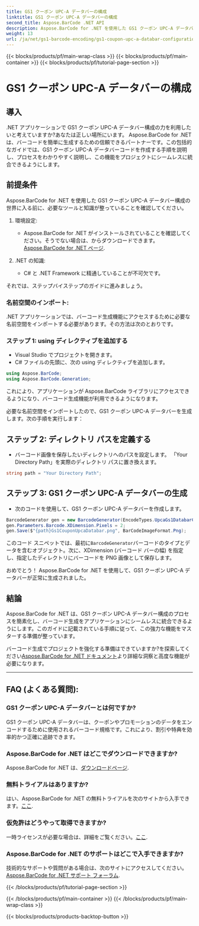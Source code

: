 ```yaml
---
title: GS1 クーポン UPC-A データバーの構成
linktitle: GS1 クーポン UPC-A データバーの構成
second_title: Aspose.BarCode .NET API
description: Aspose.BarCode for .NET を使用した GS1 クーポン UPC-A データバー構成について学習します。バーコードを簡単に作成できます。今すぐ始めましょう！
weight: 13
url: /ja/net/gs1-barcode-encoding/gs1-coupon-upc-a-databar-configuration/
---
```


{{< blocks/products/pf/main-wrap-class >}}
{{< blocks/products/pf/main-container >}}
{{< blocks/products/pf/tutorial-page-section >}}

# GS1 クーポン UPC-A データバーの構成


## 導入

.NET アプリケーションで GS1 クーポン UPC-A データバー構成の力を利用したいと考えていますか?あなたは正しい場所にいます。 Aspose.BarCode for .NET は、バーコードを簡単に生成するための信頼できるパートナーです。この包括的なガイドでは、GS1 クーポン UPC-A データバーコードを作成する手順を説明し、プロセスをわかりやすく説明し、この機能をプロジェクトにシームレスに統合できるようにします。

## 前提条件

Aspose.BarCode for .NET を使用した GS1 クーポン UPC-A データバー構成の世界に入る前に、必要なツールと知識が整っていることを確認してください。

1. 環境設定:
   -  Aspose.BarCode for .NET がインストールされていることを確認してください。そうでない場合は、からダウンロードできます。[Aspose.BarCode for .NET ページ](https://releases.aspose.com/barcode/net/).

2. .NET の知識:
   - C# と .NET Framework に精通していることが不可欠です。

それでは、ステップバイステップのガイドに進みましょう。

### 名前空間のインポート:

.NET アプリケーションでは、バーコード生成機能にアクセスするために必要な名前空間をインポートする必要があります。その方法は次のとおりです。

### ステップ 1: using ディレクティブを追加する
- Visual Studio でプロジェクトを開きます。
- C# ファイルの先頭に、次の using ディレクティブを追加します。

```csharp
using Aspose.BarCode;
using Aspose.BarCode.Generation;
```

これにより、アプリケーションが Aspose.BarCode ライブラリにアクセスできるようになり、バーコード生成機能が利用できるようになります。

必要な名前空間をインポートしたので、GS1 クーポン UPC-A データバーを生成します。次の手順を実行します：

## ステップ 2: ディレクトリ パスを定義する
- バーコード画像を保存したいディレクトリへのパスを設定します。 「Your Directory Path」を実際のディレクトリ パスに置き換えます。

```csharp
string path = "Your Directory Path";
```

## ステップ 3: GS1 クーポン UPC-A データバーの生成
- 次のコードを使用して、GS1 クーポン UPC-A データバーを作成します。

```csharp
BarcodeGenerator gen = new BarcodeGenerator(EncodeTypes.UpcaGs1DatabarCoupon, "123456789012(8110)ASPOSE");
gen.Parameters.Barcode.XDimension.Pixels = 2;
gen.Save($"{path}Gs1CouponUpcaDatabar.png", BarCodeImageFormat.Png);
```

このコード スニペットでは、最初に`BarcodeGenerator`バーコードのタイプとデータを含むオブジェクト。次に、XDimension (バーコード バーの幅) を指定し、指定したディレクトリにバーコードを PNG 画像として保存します。

おめでとう！ Aspose.BarCode for .NET を使用して、GS1 クーポン UPC-A データバーが正常に生成されました。

## 結論

Aspose.BarCode for .NET は、GS1 クーポン UPC-A データバー構成のプロセスを簡素化し、バーコード生成をアプリケーションにシームレスに統合できるようにします。このガイドに記載されている手順に従って、この強力な機能をマスターする準備が整っています。

バーコード生成でプロジェクトを強化する準備はできていますか?を探索してください[Aspose.BarCode for .NET ドキュメント](https://reference.aspose.com/barcode/net/)より詳細な洞察と高度な機能が必要になります。

---

## FAQ (よくある質問):

### GS1 クーポン UPC-A データバーとは何ですか?
GS1 クーポン UPC-A データバーは、クーポンやプロモーションのデータをエンコードするために使用されるバーコード規格です。これにより、割引や特典を効率的かつ正確に追跡できます。

### Aspose.BarCode for .NET はどこでダウンロードできますか?
Aspose.BarCode for .NET は、[ダウンロードページ](https://releases.aspose.com/barcode/net/).

### 無料トライアルはありますか?
はい、Aspose.BarCode for .NET の無料トライアルを次のサイトから入手できます。[ここ](https://releases.aspose.com/).

### 仮免許はどうやって取得できますか?
一時ライセンスが必要な場合は、詳細をご覧ください。[ここ](https://purchase.aspose.com/temporary-license/).

### Aspose.BarCode for .NET のサポートはどこで入手できますか?
技術的なサポートや質問がある場合は、次のサイトにアクセスしてください。[Aspose.BarCode for .NET サポート フォーラム](https://forum.aspose.com/c/barcode/13).


{{< /blocks/products/pf/tutorial-page-section >}}

{{< /blocks/products/pf/main-container >}}
{{< /blocks/products/pf/main-wrap-class >}}

{{< blocks/products/products-backtop-button >}}
